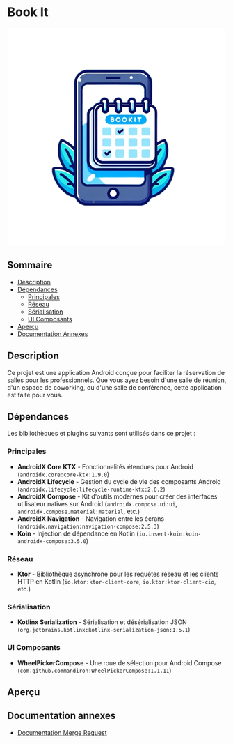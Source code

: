 # Book It

![Logo](doc/images/logo.png)

## Sommaire

- [Description](#description)
- [Dépendances](#dépendances)
    - [Principales](#principales)
    - [Réseau](#réseau)
    - [Sérialisation](#sérialisation)
    - [UI Composants](#ui-composants)
- [Aperçu](#aperçu)
- [Documentation Annexes](#documentation-annexes)

## Description

Ce projet est une application Android conçue pour faciliter la réservation de salles pour les professionnels. Que vous ayez besoin d'une salle de réunion, d'un espace de coworking, ou d'une salle de conférence, cette application est faite pour vous.

## Dépendances

Les bibliothèques et plugins suivants sont utilisés dans ce projet :

### Principales

- **AndroidX Core KTX** - Fonctionnalités étendues pour Android (`androidx.core:core-ktx:1.9.0`)
- **AndroidX Lifecycle** - Gestion du cycle de vie des composants Android (`androidx.lifecycle:lifecycle-runtime-ktx:2.6.2`)
- **AndroidX Compose** - Kit d'outils modernes pour créer des interfaces utilisateur natives sur Android (`androidx.compose.ui:ui`, `androidx.compose.material:material`, etc.)
- **AndroidX Navigation** - Navigation entre les écrans (`androidx.navigation:navigation-compose:2.5.3`)
- **Koin** - Injection de dépendance en Kotlin (`io.insert-koin:koin-androidx-compose:3.5.0`)

### Réseau

- **Ktor** - Bibliothèque asynchrone pour les requêtes réseau et les clients HTTP en Kotlin (`io.ktor:ktor-client-core`, `io.ktor:ktor-client-cio`, etc.)

### Sérialisation

- **Kotlinx Serialization** - Sérialisation et désérialisation JSON (`org.jetbrains.kotlinx:kotlinx-serialization-json:1.5.1`)

### UI Composants

- **WheelPickerCompose** - Une roue de sélection pour Android Compose (`com.github.commandiron:WheelPickerCompose:1.1.11`)

## Aperçu

## Documentation annexes

- [Documentation Merge Request](doc/merge_request/Main.md)
